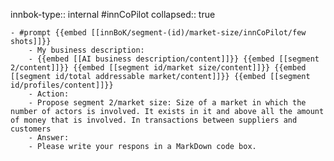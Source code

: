 innbok-type:: internal
#innCoPilot
collapsed:: true

	- #prompt {{embed [[innBoK/segment-(id)/market-size/innCoPilot/few shots]]}}
		- My business description:
		- {{embed [[AI business description/content]]}} {{embed [[segment 2/content]]}} {{embed [[segment id/market size/content]]}} {{embed [[segment id/total addressable market/content]]}} {{embed [[segment id/profiles/content]]}}
		- Action:
		- Propose segment 2/market size: Size of a market in which the number of actors is involved. It exists in it and above all the amount of money that is involved. In transactions between suppliers and customers
		- Answer:
		- Please write your respons in a MarkDown code box.